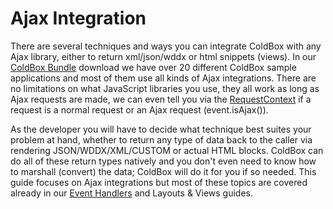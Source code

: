# Ajax Integration

There are several techniques and ways you can integrate ColdBox with any Ajax library, either to return xml/json/wddx or html snippets (views). In our [ColdBox Bundle](http://www.coldbox.org/download) download we have over 20 different ColdBox sample applications and most of them use all kinds of Ajax integrations. There are no limitations on what JavaScript libraries you use, they all work as long as Ajax requests are made, we can even tell you via the [RequestContext](http://wiki.coldbox.org/wiki/RequestContext.cfm) if a request is a normal request or an Ajax request (event.isAjax()).

As the developer you will have to decide what technique best suites your problem at hand, whether to return any type of data back to the caller via rendering JSON/WDDX/XML/CUSTOM or actual HTML blocks. ColdBox can do all of these return types natively and you don't even need to know how to marshall (convert) the data; ColdBox will do it for you if so needed. This guide focuses on Ajax integrations but most of these topics are covered already in our [Event Handlers](/event_handlers/index.md) and Layouts & Views guides.

